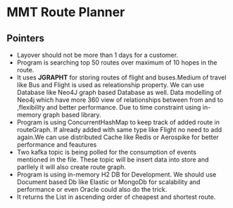 # MMT Route Planner

## Pointers
- Layover should not be more than 1 days for a customer.
- Program is searching top 50 routes over maximum of 10 hopes in the route.
- It uses **JGRAPHT** for storing routes of flight and buses.Medium of travel like Bus and Flight is used as releationship property. We can use Database like Neo4J graph based Database as well. 
  Data modelling of Neo4j which have more 360 view of relationships between from and to ,flexibility and better performance. Due to time constraint using in-memory graph based library.
- Program is using ConcurrentHashMap to keep track of added route in routeGraph. 
  If already added with same type like Flight no need to add again.We can use distributed Cache like Redis or Aerospike for better performance and feautures
- Two kafka topic is being polled for the consumption of events mentioned in the file. These topic will be insert data into store and parllely it will also create route graph.
- Program is using in-memory H2 DB for Development. We should use Document based Db like Elastic or MongoDb for scalability and performance or even Oracle could also do the trick.
- It returns the List in ascending order of cheapest and shortest route.

